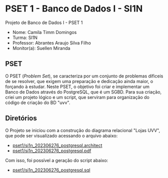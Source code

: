 # PSET 1 - Banco de Dados I - SI1N
Projeto de Banco de Dados I - PSET 1

- Nome: Camila Timm Domingos
- Turma: SI1N
- Professor: Abrantes Araujo Silva Filho
- Monitor(a): Suellen Miranda

## PSET

O PSET (*Problem Set*), se caracteriza por um conjunto de problemas díficeis de se resolver, que exigem uma preparação e dedicação ainda maior, o forçando à estudar. 
Neste PSET, o objetivo foi criar e implementar um Banco de Dados através do PostgreSQL, que é um SGBD. Para sua criação, criei um projeto lógico e um script, que serviram para organização do código de criação do BD "uvv".

## Diretórios

O Projeto se iniciou com a construção do diagrama relacional "Lojas UVV", que pode ser visualizado acessando o arquivo abaixo:
- [pset1/si1n_202306276_postgresql.architect](https://github.com/CamisTD04/uvv_bd1_si1n/blob/dd2b9803acf2b8f904b8afd7809cc7c673de05c3/pset1/si1n_202306276_postgresql.architect)
- [pset1/si1n_202306276_postgresql.pdf](https://github.com/CamisTD04/uvv_bd1_si1n/blob/dd2b9803acf2b8f904b8afd7809cc7c673de05c3/pset1/si1n_202306276_postgresql.pdf)

Com isso, foi possível a geração do script abaixo:
- [pset1/si1n_202306276_postgresql.sql](https://github.com/CamisTD04/uvv_bd1_si1n/blob/dd2b9803acf2b8f904b8afd7809cc7c673de05c3/pset1/si1n_202306276_postgresql.sql)
